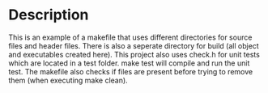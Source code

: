 # Description
This is an example of a makefile that uses different directories for source files and header files. There is also a seperate directory for build (all object and executables created here). This project also uses check.h for unit tests which are located in a test folder. make test will compile and run the unit test. The makefile also checks if files are present before trying to remove them (when executing make clean).
